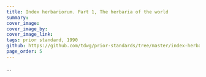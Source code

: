 ```yaml
---
title: Index herbariorum. Part 1, The herbaria of the world
summary: 
cover_image: 
cover_image_by: 
cover_image_link: 
tags: prior standard, 1990
github: https://github.com/tdwg/prior-standards/tree/master/index-herbariorum-part-i
page_order: 5
---
```


...
